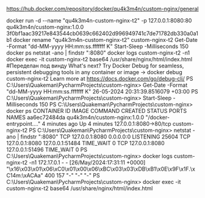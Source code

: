 https://hub.docker.com/repository/docker/qu4k3m4n/custom-nginx/general


docker run -d --name "qu4k3m4n-custom-nginx-t2" -p 127.0.0.1:8080:80 qu4k3m4n/custom-nginx:1.0.0
3f0bf1aac39217e843544cb0639c662402d996949741c7de71782db330a0a1b1
docker rename "qu4k3m4n-custom-nginx-t2" custom-nginx-t2
Get-Date -Format "dd-MM-yyyy HH:mm:ss.fffffff K"
Start-Sleep -Milliseconds 150
docker ps
netstat -ano | findstr ":8080"
docker logs custom-nginx-t2 -n1
docker exec -it custom-nginx-t2 base64 /usr/share/nginx/html/index.html #Переделан под винду
What's next?
  Try Docker Debug for seamless, persistent debugging tools in any container or image → docker debug custom-nginx-t2
  Learn more at https://docs.docker.com/go/debug-cli/
PS C:\Users\Quakeman\PycharmProjects\custom-nginx> Get-Date -Format "dd-MM-yyyy HH:mm:ss.fffffff K"
26-05-2024 20:31:39.8516079 +03:00
PS C:\Users\Quakeman\PycharmProjects\custom-nginx> Start-Sleep -Milliseconds 150
PS C:\Users\Quakeman\PycharmProjects\custom-nginx> docker ps
CONTAINER ID   IMAGE                         COMMAND                  CREATED         STATUS         PORTS
      NAMES
aa6ec72484da   qu4k3m4n/custom-nginx:1.0.0   "/docker-entrypoint.…"   4 minutes ago   Up 4 minutes   127.0.0.1:8080->80/tcp   custom-nginx-t2
PS C:\Users\Quakeman\PycharmProjects\custom-nginx> netstat -ano | findstr ":8080"
  TCP    127.0.0.1:8080         0.0.0.0:0              LISTENING       25604
  TCP    127.0.0.1:8080         127.0.0.1:51484        TIME_WAIT       0
  TCP    127.0.0.1:8080         127.0.0.1:51496        TIME_WAIT       0
PS C:\Users\Quakeman\PycharmProjects\custom-nginx> docker logs custom-nginx-t2 -n1
172.17.0.1 - - [26/May/2024:17:31:11 +0000] "\x16\x03\x01\x06\xC0\x01\x00\x06\xBC\x03\x03\xDB\xB1\x0E\x9F\x1F.\xC14m:\xACAa" 400 157 "-" "-" "-"
PS C:\Users\Quakeman\PycharmProjects\custom-nginx> docker exec -it custom-nginx-t2 base64 /usr/share/nginx/html/index.html


